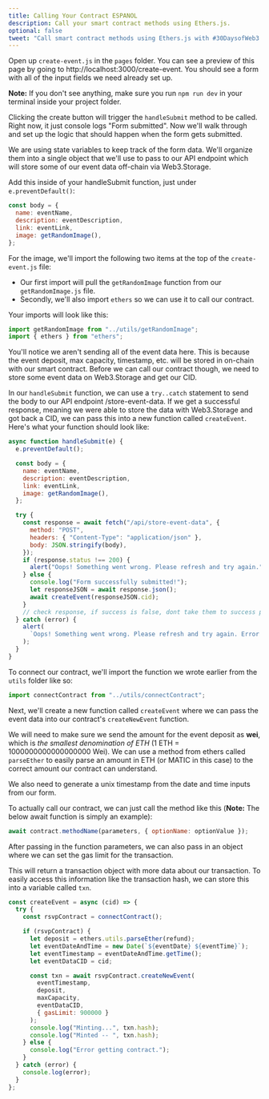 ```yaml
---
title: Calling Your Contract ESPANOL
description: Call your smart contract methods using Ethers.js.
optional: false
tweet: "Call smart contract methods using Ethers.js with #30DaysofWeb3 @womenbuildweb3 💥"
---
```


Open up `create-event.js` in the `pages` folder. You can see a preview of this page by going to http://localhost:3000/create-event. You should see a form with all of the input fields we need already set up.

**Note:** If you don't see anything, make sure you run `npm run dev` in your terminal inside your project folder.

Clicking the create button will trigger the `handleSubmit` method to be called. Right now, it just console logs "Form submitted". Now we'll walk through and set up the logic that should happen when the form gets submitted.

We are using state variables to keep track of the form data. We'll organize them into a single object that we'll use to pass to our API endpoint which will store some of our event data off-chain via Web3.Storage.

Add this inside of your handleSubmit function, just under `e.preventDefault()`:

```javascript
const body = {
  name: eventName,
  description: eventDescription,
  link: eventLink,
  image: getRandomImage(),
};
```

For the image, we'll import the following two items at the top of the `create-event.js` file:

- Our first import will pull the `getRandomImage` function from our `getRandomImage.js` file.
- Secondly, we'll also import `ethers` so we can use it to call our contract.

Your imports will look like this:

```javascript
import getRandomImage from "../utils/getRandomImage";
import { ethers } from "ethers";
```

You'll notice we aren't sending all of the event data here. This is because the event deposit, max capacity, timestamp, etc. will be stored in on-chain with our smart contract. Before we can call our contract though, we need to store some event data on Web3.Storage and get our CID.

In our `handleSubmit` function, we can use a `try..catch` statement to send the body to our API endpoint /store-event-data. If we get a successful response, meaning we were able to store the data with Web3.Storage and got back a CID, we can pass this into a new function called `createEvent`. Here's what your function should look like:

```javascript
async function handleSubmit(e) {
  e.preventDefault();

  const body = {
    name: eventName,
    description: eventDescription,
    link: eventLink,
    image: getRandomImage(),
  };

  try {
    const response = await fetch("/api/store-event-data", {
      method: "POST",
      headers: { "Content-Type": "application/json" },
      body: JSON.stringify(body),
    });
    if (response.status !== 200) {
      alert("Oops! Something went wrong. Please refresh and try again.");
    } else {
      console.log("Form successfully submitted!");
      let responseJSON = await response.json();
      await createEvent(responseJSON.cid);
    }
    // check response, if success is false, dont take them to success page
  } catch (error) {
    alert(
      `Oops! Something went wrong. Please refresh and try again. Error ${error}`
    );
  }
}
```

To connect our contract, we'll import the function we wrote earlier from the `utils` folder like so:

```javascript
import connectContract from "../utils/connectContract";
```

Next, we'll create a new function called `createEvent` where we can pass the event data into our contract's `createNewEvent` function.

We will need to make sure we send the amount for the event deposit as **wei**, which is _the smallest denomination of ETH_ (1 ETH = 1000000000000000000 Wei). We can use a method from ethers called `parseEther` to easily parse an amount in ETH (or MATIC in this case) to the correct amount our contract can understand.

We also need to generate a unix timestamp from the date and time inputs from our form.

To actually call our contract, we can just call the method like this (**Note:** The below await function is simply an example):

```javascript
await contract.methodName(parameters, { optionName: optionValue });
```

After passing in the function parameters, we can also pass in an object where we can set the gas limit for the transaction.

This will return a transaction object with more data about our transaction. To easily access this information like the transaction hash, we can store this into a variable called `txn`.

```javascript
const createEvent = async (cid) => {
  try {
    const rsvpContract = connectContract();

    if (rsvpContract) {
      let deposit = ethers.utils.parseEther(refund);
      let eventDateAndTime = new Date(`${eventDate} ${eventTime}`);
      let eventTimestamp = eventDateAndTime.getTime();
      let eventDataCID = cid;

      const txn = await rsvpContract.createNewEvent(
        eventTimestamp,
        deposit,
        maxCapacity,
        eventDataCID,
        { gasLimit: 900000 }
      );
      console.log("Minting...", txn.hash);
      console.log("Minted -- ", txn.hash);
    } else {
      console.log("Error getting contract.");
    }
  } catch (error) {
    console.log(error);
  }
};
```
